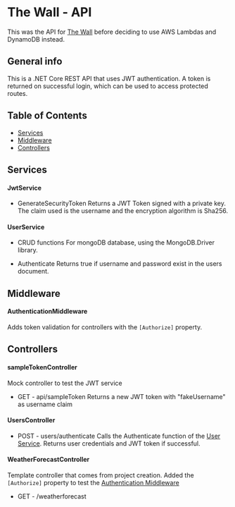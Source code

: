 # The Wall - API
This was the API for [The Wall](https://github.com/AnaVomvylas/the-wall) before deciding to use AWS Lambdas and DynamoDB instead.

## General info
This is a .NET Core REST API that uses JWT authentication. A token is returned on successful login, which can be used to access protected routes.

## Table of Contents
* [Services](#services)
* [Middleware](#middleware)
* [Controllers](#controllers)

## Services

#### JwtService

* GenerateSecurityToken 
Returns a JWT Token signed with a private key. The claim used is the username and the encryption algorithm is Sha256.

#### UserService

* CRUD functions 
For mongoDB database, using the MongoDB.Driver library.

* Authenticate
Returns true if username and password exist in the users document.

## Middleware

#### AuthenticationMiddleware
Adds token validation for controllers with the ```[Authorize]``` property. 

## Controllers

#### sampleTokenController
Mock controller to test the JWT service

* GET - api/sampleToken
Returns a new JWT token with "fakeUsername" as username claim

#### UsersController

* POST - users/authenticate
Calls the Authenticate function of the [User Service](#userservice).
Returns user credentials and JWT token if successful.

#### WeatherForecastController
Template controller that comes from project creation.
Added the ```[Authorize]``` property to test the [Authentication Middleware](#authenticationmiddleware)

* GET - /weatherforecast

